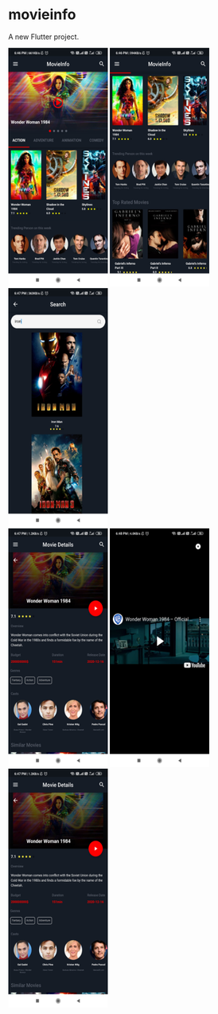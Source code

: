 # movieinfo

A new Flutter project.

<img src="https://github.com/Devildk384/MovieInfo-App/blob/main/screen1.jpg" height="480" width="200"/> <img src="https://github.com/Devildk384/MovieInfo-App/blob/main/screen2.jpg" height="480" width="200"/> <img src="https://github.com/Devildk384/MovieInfo-App/blob/main/screen3.jpg" height="480" width="200"/>  
<img src="https://github.com/Devildk384/MovieInfo-App/blob/main/screen4.jpg" height="480" width="200"/>
<img src="https://github.com/Devildk384/MovieInfo-App/blob/main/screen6.jpg" height="480" width="200"/> 
<img src="https://github.com/Devildk384/MovieInfo-App/blob/main/screen4.jpg" height="480" width="200"/>
